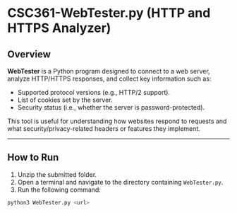# CSC361-WebTester.py (HTTP and HTTPS Analyzer)

## Overview

**WebTester** is a Python program designed to connect to a web server, analyze HTTP/HTTPS responses, and collect key information such as:

- Supported protocol versions (e.g., HTTP/2 support).
- List of cookies set by the server.
- Security status (i.e., whether the server is password-protected).

This tool is useful for understanding how websites respond to requests and what security/privacy-related headers or features they implement.

---

## How to Run

1. Unzip the submitted folder.
2. Open a terminal and navigate to the directory containing `WebTester.py`.
3. Run the following command:

```bash
python3 WebTester.py <url>



